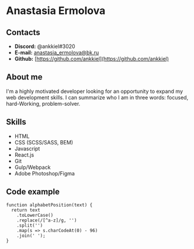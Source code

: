 # Anastasia Ermolova

## Contacts
- **Discord:** @ankkiel#3020
- **E-mail:** [anastasia_ermolova@bk.ru](mailto:anastasia_ermolova@bk.ru)
- **Github:**  [https://github.com/ankkiel](https://github.com/ankkiel)

## About me
I'm a highly motivated developer looking for an opportunity to expand my web development skills. I can summarize who I am in three words: focused, hard-Working, problem-solver.

## Skills
- HTML
- CSS (SCSS/SASS, BEM)
- Javascript
- React.js
- Git
- Gulp/Webpack
- Adobe Photoshop/Figma

## Code example
```
function alphabetPosition(text) {
  return text
    .toLowerCase()
    .replace(/[^a-z]/g, '')
    .split('')
    .map(s => s.charCodeAt(0) - 96)
    .join(' ');
}
```
